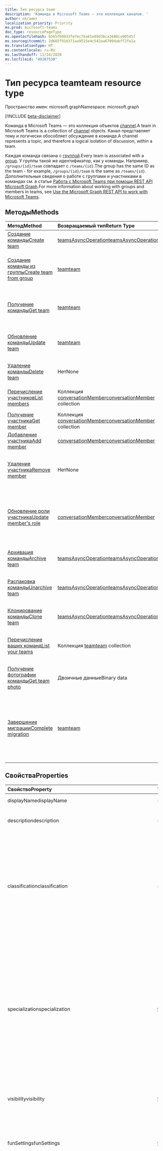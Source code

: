 ```yaml
---
title: Тип ресурса team
description: 'Команда в Microsoft Teams — это коллекция каналов. '
author: nkramer
localization_priority: Priority
ms.prod: microsoft-teams
doc_type: resourcePageType
ms.openlocfilehash: b565fb0933fe7ec76a81e89d3bca2688ca90545f
ms.sourcegitcommit: 2d665f916371aa9515e4c542aa67094abff2fa1a
ms.translationtype: HT
ms.contentlocale: ru-RU
ms.lasthandoff: 11/24/2020
ms.locfileid: "49387530"
---
```

# <a name="team-resource-type"></a><span data-ttu-id="60e39-103">Тип ресурса team</span><span class="sxs-lookup"><span data-stu-id="60e39-103">team resource type</span></span>

<span data-ttu-id="60e39-104">Пространство имен: microsoft.graph</span><span class="sxs-lookup"><span data-stu-id="60e39-104">Namespace: microsoft.graph</span></span>

[!INCLUDE [beta-disclaimer](../../includes/beta-disclaimer.md)]

<span data-ttu-id="60e39-105">Команда в Microsoft Teams — это коллекция объектов [channel](channel.md).</span><span class="sxs-lookup"><span data-stu-id="60e39-105">A team in Microsoft Teams is a collection of [channel](channel.md) objects.</span></span> <span data-ttu-id="60e39-106">Канал представляет тему и логически обособляет обсуждение в команде.</span><span class="sxs-lookup"><span data-stu-id="60e39-106">A channel represents a topic, and therefore a logical isolation of discussion, within a team.</span></span>

<span data-ttu-id="60e39-107">Каждая команда связана с [группой](../resources/group.md).</span><span class="sxs-lookup"><span data-stu-id="60e39-107">Every team is associated with a [group](../resources/group.md).</span></span> <span data-ttu-id="60e39-108">У группы такой же идентификатор, как у команды. Например, `/groups/{id}/team` совпадает с `/teams/{id}`.</span><span class="sxs-lookup"><span data-stu-id="60e39-108">The group has the same ID as the team - for example, `/groups/{id}/team` is the same as `/teams/{id}`.</span></span> <span data-ttu-id="60e39-109">Дополнительные сведения о работе с группами и участниками в командах см. в статье [Работа с Microsoft Teams при помощи REST API Microsoft Graph](teams-api-overview.md).</span><span class="sxs-lookup"><span data-stu-id="60e39-109">For more information about working with groups and members in teams, see [Use the Microsoft Graph REST API to work with Microsoft Teams](teams-api-overview.md).</span></span>

## <a name="methods"></a><span data-ttu-id="60e39-110">Методы</span><span class="sxs-lookup"><span data-stu-id="60e39-110">Methods</span></span>

| <span data-ttu-id="60e39-111">Метод</span><span class="sxs-lookup"><span data-stu-id="60e39-111">Method</span></span>       | <span data-ttu-id="60e39-112">Возвращаемый тип</span><span class="sxs-lookup"><span data-stu-id="60e39-112">Return Type</span></span>  |<span data-ttu-id="60e39-113">Описание</span><span class="sxs-lookup"><span data-stu-id="60e39-113">Description</span></span>|
|:---------------|:--------|:----------|
|[<span data-ttu-id="60e39-114">Создание команды</span><span class="sxs-lookup"><span data-stu-id="60e39-114">Create team</span></span>](../api/team-post.md) | [<span data-ttu-id="60e39-115">teamsAsyncOperation</span><span class="sxs-lookup"><span data-stu-id="60e39-115">teamsAsyncOperation</span></span>](teamsasyncoperation.md) | <span data-ttu-id="60e39-116">Создание команды с нуля.</span><span class="sxs-lookup"><span data-stu-id="60e39-116">Create a team from scratch.</span></span> |
|[<span data-ttu-id="60e39-117">Создание команды из группы</span><span class="sxs-lookup"><span data-stu-id="60e39-117">Create team from group</span></span>](../api/team-put-teams.md) | [<span data-ttu-id="60e39-118">team</span><span class="sxs-lookup"><span data-stu-id="60e39-118">team</span></span>](team.md) | <span data-ttu-id="60e39-119">Создание команды или добавление команды в существующую группу.</span><span class="sxs-lookup"><span data-stu-id="60e39-119">Create a new team, or add a team to an existing group.</span></span>|
|[<span data-ttu-id="60e39-120">Получение команды</span><span class="sxs-lookup"><span data-stu-id="60e39-120">Get team</span></span>](../api/team-get.md) | [<span data-ttu-id="60e39-121">team</span><span class="sxs-lookup"><span data-stu-id="60e39-121">team</span></span>](team.md) | <span data-ttu-id="60e39-122">Получение свойств и связей указанной команды.</span><span class="sxs-lookup"><span data-stu-id="60e39-122">Retrieve the properties and relationships of the specified team.</span></span>|
|[<span data-ttu-id="60e39-123">Обновление команды</span><span class="sxs-lookup"><span data-stu-id="60e39-123">Update team</span></span>](../api/team-update.md) | [<span data-ttu-id="60e39-124">team</span><span class="sxs-lookup"><span data-stu-id="60e39-124">team</span></span>](team.md) |<span data-ttu-id="60e39-125">Обновление свойств указанной команды.</span><span class="sxs-lookup"><span data-stu-id="60e39-125">Update the properties of the specified team.</span></span> |
|[<span data-ttu-id="60e39-126">Удаление команды</span><span class="sxs-lookup"><span data-stu-id="60e39-126">Delete team</span></span>](../api/group-delete.md) | <span data-ttu-id="60e39-127">Нет</span><span class="sxs-lookup"><span data-stu-id="60e39-127">None</span></span> |<span data-ttu-id="60e39-128">Удаление команды и ее связанной группы.</span><span class="sxs-lookup"><span data-stu-id="60e39-128">Delete the team and its associated group.</span></span> |
|[<span data-ttu-id="60e39-129">Перечисление участников</span><span class="sxs-lookup"><span data-stu-id="60e39-129">List members</span></span>](../api/team-list-members.md)|<span data-ttu-id="60e39-130">Коллекция [conversationMember](../resources/conversationmember.md)</span><span class="sxs-lookup"><span data-stu-id="60e39-130">[conversationMember](../resources/conversationmember.md) collection</span></span>|<span data-ttu-id="60e39-131">Получение списка участников группы.</span><span class="sxs-lookup"><span data-stu-id="60e39-131">Get the list of members in the team.</span></span>|
|[<span data-ttu-id="60e39-132">Получение участника</span><span class="sxs-lookup"><span data-stu-id="60e39-132">Get member</span></span>](../api/team-get-members.md) | <span data-ttu-id="60e39-133">Коллекция [conversationMember](conversationmember.md)</span><span class="sxs-lookup"><span data-stu-id="60e39-133">[conversationMember](conversationmember.md) collection</span></span> | <span data-ttu-id="60e39-134">Получение участника группы.</span><span class="sxs-lookup"><span data-stu-id="60e39-134">Get a member in the team.</span></span>|
|[<span data-ttu-id="60e39-135">Добавление участника</span><span class="sxs-lookup"><span data-stu-id="60e39-135">Add member</span></span>](../api/team-post-members.md)|[<span data-ttu-id="60e39-136">conversationMember</span><span class="sxs-lookup"><span data-stu-id="60e39-136">conversationMember</span></span>](../resources/conversationmember.md)|<span data-ttu-id="60e39-137">Добавление нового участника в группу.</span><span class="sxs-lookup"><span data-stu-id="60e39-137">Add a new member to the team.</span></span>|
|[<span data-ttu-id="60e39-138">Удаление участника</span><span class="sxs-lookup"><span data-stu-id="60e39-138">Remove member</span></span>](../api/team-delete-members.md)|<span data-ttu-id="60e39-139">Нет</span><span class="sxs-lookup"><span data-stu-id="60e39-139">None</span></span>|<span data-ttu-id="60e39-140">Удаление существующего участника из группы.</span><span class="sxs-lookup"><span data-stu-id="60e39-140">Remove an existing member from the team.</span></span>|
|[<span data-ttu-id="60e39-141">Обновление роли участника</span><span class="sxs-lookup"><span data-stu-id="60e39-141">Update member's role</span></span>](../api/team-update-members.md)|[<span data-ttu-id="60e39-142">conversationMember</span><span class="sxs-lookup"><span data-stu-id="60e39-142">conversationMember</span></span>](../resources/conversationmember.md)|<span data-ttu-id="60e39-143">Перевод пользователя из категории участников в категорию владельцев или наоборот, из категории владельцев в категорию обычных участников.</span><span class="sxs-lookup"><span data-stu-id="60e39-143">Change a member to an owner or back to a regular member.</span></span>|
|[<span data-ttu-id="60e39-144">Архивация команды</span><span class="sxs-lookup"><span data-stu-id="60e39-144">Archive team</span></span>](../api/team-archive.md) | [<span data-ttu-id="60e39-145">teamsAsyncOperation</span><span class="sxs-lookup"><span data-stu-id="60e39-145">teamsAsyncOperation</span></span>](../resources/teamsasyncoperation.md) |<span data-ttu-id="60e39-146">Перевод команды в состояние только для чтения.</span><span class="sxs-lookup"><span data-stu-id="60e39-146">Put the team in a read-only state.</span></span> |
|[<span data-ttu-id="60e39-147">Распаковка команды</span><span class="sxs-lookup"><span data-stu-id="60e39-147">Unarchive team</span></span>](../api/team-unarchive.md) | [<span data-ttu-id="60e39-148">teamsAsyncOperation</span><span class="sxs-lookup"><span data-stu-id="60e39-148">teamsAsyncOperation</span></span>](../resources/teamsasyncoperation.md) |<span data-ttu-id="60e39-149">Восстановление команды в состояние чтения и записи.</span><span class="sxs-lookup"><span data-stu-id="60e39-149">Restore the team to a read-write state.</span></span> |
|[<span data-ttu-id="60e39-150">Клонирование команды</span><span class="sxs-lookup"><span data-stu-id="60e39-150">Clone team</span></span>](../api/team-clone.md) | [<span data-ttu-id="60e39-151">teamsAsyncOperation</span><span class="sxs-lookup"><span data-stu-id="60e39-151">teamsAsyncOperation</span></span>](../resources/teamsasyncoperation.md) |<span data-ttu-id="60e39-152">Копирование команды и ее связанной группы.</span><span class="sxs-lookup"><span data-stu-id="60e39-152">Copy the team and its associated group.</span></span> |
|[<span data-ttu-id="60e39-153">Перечисление ваших команд</span><span class="sxs-lookup"><span data-stu-id="60e39-153">List your teams</span></span>](../api/user-list-joinedteams.md) | <span data-ttu-id="60e39-154">Коллекция [team](team.md)</span><span class="sxs-lookup"><span data-stu-id="60e39-154">[team](team.md) collection</span></span> | <span data-ttu-id="60e39-155">Перечисление команд, в которых вы являетесь участником.</span><span class="sxs-lookup"><span data-stu-id="60e39-155">List the teams you are a member of.</span></span> |
|[<span data-ttu-id="60e39-156">Получение фотографии команды</span><span class="sxs-lookup"><span data-stu-id="60e39-156">Get team photo</span></span>](../api/team-get-photo.md) | <span data-ttu-id="60e39-157">Двоичные данные</span><span class="sxs-lookup"><span data-stu-id="60e39-157">Binary data</span></span> | <span data-ttu-id="60e39-158">Вы можете получить фотографию (изображение) для команды.</span><span class="sxs-lookup"><span data-stu-id="60e39-158">Get the photo (picture) for a team.</span></span> |
|[<span data-ttu-id="60e39-159">Завершение миграции</span><span class="sxs-lookup"><span data-stu-id="60e39-159">Complete migration</span></span>](../api/team-completemigration.md)|[<span data-ttu-id="60e39-160">team</span><span class="sxs-lookup"><span data-stu-id="60e39-160">team</span></span>](team.md)| <span data-ttu-id="60e39-161">Удаление режима миграции из команды, после чего команда становится доступной для публикации и чтения сообщений пользователями.</span><span class="sxs-lookup"><span data-stu-id="60e39-161">Removes migration mode from the team and makes the team available to users to post and read messages.</span></span>|

## <a name="properties"></a><span data-ttu-id="60e39-162">Свойства</span><span class="sxs-lookup"><span data-stu-id="60e39-162">Properties</span></span>

| <span data-ttu-id="60e39-163">Свойство</span><span class="sxs-lookup"><span data-stu-id="60e39-163">Property</span></span> | <span data-ttu-id="60e39-164">Тип</span><span class="sxs-lookup"><span data-stu-id="60e39-164">Type</span></span> | <span data-ttu-id="60e39-165">Описание</span><span class="sxs-lookup"><span data-stu-id="60e39-165">Description</span></span> |
|:---------------|:--------|:----------|
|<span data-ttu-id="60e39-166">displayName</span><span class="sxs-lookup"><span data-stu-id="60e39-166">displayName</span></span>|<span data-ttu-id="60e39-167">string</span><span class="sxs-lookup"><span data-stu-id="60e39-167">string</span></span>| <span data-ttu-id="60e39-168">Имя команды.</span><span class="sxs-lookup"><span data-stu-id="60e39-168">The name of the team.</span></span> |
|<span data-ttu-id="60e39-169">description</span><span class="sxs-lookup"><span data-stu-id="60e39-169">description</span></span>|<span data-ttu-id="60e39-170">string</span><span class="sxs-lookup"><span data-stu-id="60e39-170">string</span></span>| <span data-ttu-id="60e39-171">Необязательное описание для команды.</span><span class="sxs-lookup"><span data-stu-id="60e39-171">An optional description for the team.</span></span> |
|<span data-ttu-id="60e39-172">classification</span><span class="sxs-lookup"><span data-stu-id="60e39-172">classification</span></span>|<span data-ttu-id="60e39-173">string</span><span class="sxs-lookup"><span data-stu-id="60e39-173">string</span></span>| <span data-ttu-id="60e39-174">Необязательная метка.</span><span class="sxs-lookup"><span data-stu-id="60e39-174">An optional label.</span></span> <span data-ttu-id="60e39-175">Обычно описывает конфиденциальность данных или работы команды.</span><span class="sxs-lookup"><span data-stu-id="60e39-175">Typically describes the data or business sensitivity of the team.</span></span> <span data-ttu-id="60e39-176">Должно соответствовать одному из предварительно настроенных наборов в каталоге клиента.</span><span class="sxs-lookup"><span data-stu-id="60e39-176">Must match one of a pre-configured set in the tenant's directory.</span></span> |
|<span data-ttu-id="60e39-177">specialization</span><span class="sxs-lookup"><span data-stu-id="60e39-177">specialization</span></span>|[<span data-ttu-id="60e39-178">teamSpecialization</span><span class="sxs-lookup"><span data-stu-id="60e39-178">teamSpecialization</span></span>](teamspecialization.md)| <span data-ttu-id="60e39-179">Необязательное свойство.</span><span class="sxs-lookup"><span data-stu-id="60e39-179">Optional.</span></span> <span data-ttu-id="60e39-180">Указывает, предназначена ли команда для определенного варианта использования.</span><span class="sxs-lookup"><span data-stu-id="60e39-180">Indicates whether the team is intended for a particular use case.</span></span>  <span data-ttu-id="60e39-181">У каждой специализации команды есть доступ к уникальным действиям и возможностям, предназначенным для своего варианта использования.</span><span class="sxs-lookup"><span data-stu-id="60e39-181">Each team specialization has access to unique behaviors and experiences targeted to its use case.</span></span> |
|<span data-ttu-id="60e39-182">visibility</span><span class="sxs-lookup"><span data-stu-id="60e39-182">visibility</span></span>|[<span data-ttu-id="60e39-183">teamVisibilityType</span><span class="sxs-lookup"><span data-stu-id="60e39-183">teamVisibilityType</span></span>](teamvisibilitytype.md)| <span data-ttu-id="60e39-184">Видимость группы и команды.</span><span class="sxs-lookup"><span data-stu-id="60e39-184">The visibility of the group and team.</span></span> <span data-ttu-id="60e39-185">Значение по умолчанию: Public.</span><span class="sxs-lookup"><span data-stu-id="60e39-185">Defaults to Public.</span></span> |
|<span data-ttu-id="60e39-186">funSettings</span><span class="sxs-lookup"><span data-stu-id="60e39-186">funSettings</span></span>|[<span data-ttu-id="60e39-187">teamFunSettings</span><span class="sxs-lookup"><span data-stu-id="60e39-187">teamFunSettings</span></span>](teamfunsettings.md) |<span data-ttu-id="60e39-188">Параметры для настройки использования Giphy, мемов и наклеек в команде.</span><span class="sxs-lookup"><span data-stu-id="60e39-188">Settings to configure use of Giphy, memes, and stickers in the team.</span></span>|
|<span data-ttu-id="60e39-189">guestSettings</span><span class="sxs-lookup"><span data-stu-id="60e39-189">guestSettings</span></span>|[<span data-ttu-id="60e39-190">teamGuestSettings</span><span class="sxs-lookup"><span data-stu-id="60e39-190">teamGuestSettings</span></span>](teamguestsettings.md) |<span data-ttu-id="60e39-191">Параметры для настройки того, могут ли гости создавать, изменять или удалять каналы в команде.</span><span class="sxs-lookup"><span data-stu-id="60e39-191">Settings to configure whether guests can create, update, or delete channels in the team.</span></span>|
|<span data-ttu-id="60e39-192">internalId</span><span class="sxs-lookup"><span data-stu-id="60e39-192">internalId</span></span> | <span data-ttu-id="60e39-193">string</span><span class="sxs-lookup"><span data-stu-id="60e39-193">string</span></span> | <span data-ttu-id="60e39-194">Уникальный идентификатор для команды, используемый в нескольких местах, например в журнале аудита или [API действий управления Office 365](/office/office-365-management-api/office-365-management-activity-api-reference).</span><span class="sxs-lookup"><span data-stu-id="60e39-194">A unique ID for the team that has been used in a few places such as the audit log/[Office 365 Management Activity API](/office/office-365-management-api/office-365-management-activity-api-reference).</span></span> |
|<span data-ttu-id="60e39-195">isArchived</span><span class="sxs-lookup"><span data-stu-id="60e39-195">isArchived</span></span>|<span data-ttu-id="60e39-196">Boolean</span><span class="sxs-lookup"><span data-stu-id="60e39-196">Boolean</span></span>|<span data-ttu-id="60e39-197">Находится ли команда в режиме только для чтения.</span><span class="sxs-lookup"><span data-stu-id="60e39-197">Whether this team is in read-only mode.</span></span> |
|<span data-ttu-id="60e39-198">memberSettings</span><span class="sxs-lookup"><span data-stu-id="60e39-198">memberSettings</span></span>|[<span data-ttu-id="60e39-199">teamMemberSettings</span><span class="sxs-lookup"><span data-stu-id="60e39-199">teamMemberSettings</span></span>](teammembersettings.md) |<span data-ttu-id="60e39-200">Параметры для настройки того, могут ли участники выполнять определенные действия, например создавать каналы и добавлять ботов в команде.</span><span class="sxs-lookup"><span data-stu-id="60e39-200">Settings to configure whether members can perform certain actions, for example, create channels and add bots, in the team.</span></span>|
|<span data-ttu-id="60e39-201">messagingSettings</span><span class="sxs-lookup"><span data-stu-id="60e39-201">messagingSettings</span></span>|[<span data-ttu-id="60e39-202">teamMessagingSettings</span><span class="sxs-lookup"><span data-stu-id="60e39-202">teamMessagingSettings</span></span>](teammessagingsettings.md) |<span data-ttu-id="60e39-203">Параметры для настройки обмена сообщениями и упоминаний в команде.</span><span class="sxs-lookup"><span data-stu-id="60e39-203">Settings to configure messaging and mentions in the team.</span></span>|
|<span data-ttu-id="60e39-204">discoverySettings</span><span class="sxs-lookup"><span data-stu-id="60e39-204">discoverySettings</span></span>|[<span data-ttu-id="60e39-205">teamDiscoverySettings</span><span class="sxs-lookup"><span data-stu-id="60e39-205">teamDiscoverySettings</span></span>](teamdiscoverysettings.md) |<span data-ttu-id="60e39-206">Параметры для настройки возможности обнаружения команды другими пользователями.</span><span class="sxs-lookup"><span data-stu-id="60e39-206">Settings to configure team discoverability by others.</span></span>|
|<span data-ttu-id="60e39-207">webUrl</span><span class="sxs-lookup"><span data-stu-id="60e39-207">webUrl</span></span>|<span data-ttu-id="60e39-208">string (только для чтения)</span><span class="sxs-lookup"><span data-stu-id="60e39-208">string (readonly)</span></span> | <span data-ttu-id="60e39-209">Гиперссылка, ведущая к команде в клиенте Microsoft Teams.</span><span class="sxs-lookup"><span data-stu-id="60e39-209">A hyperlink that will go to the team in the Microsoft Teams client.</span></span> <span data-ttu-id="60e39-210">Это URL-адрес, получаемый при щелчке правой кнопкой мыши по команде в клиенте Microsoft Teams и выборе пункта **Получить ссылку на команду**.</span><span class="sxs-lookup"><span data-stu-id="60e39-210">This is the URL that you get when you right-click a team in the Microsoft Teams client and select **Get link to team**.</span></span> <span data-ttu-id="60e39-211">Этот URL-адрес должен обрабатываться как непрозрачный BLOB-объект и не должен анализироваться.</span><span class="sxs-lookup"><span data-stu-id="60e39-211">This URL should be treated as an opaque blob, and not parsed.</span></span> |
|<span data-ttu-id="60e39-212">classSettings</span><span class="sxs-lookup"><span data-stu-id="60e39-212">classSettings</span></span>|[<span data-ttu-id="60e39-213">teamClassSettings</span><span class="sxs-lookup"><span data-stu-id="60e39-213">teamClassSettings</span></span>](teamclasssettings.md) |<span data-ttu-id="60e39-214">Настройка параметров класса.</span><span class="sxs-lookup"><span data-stu-id="60e39-214">Configure settings of a class.</span></span> <span data-ttu-id="60e39-215">Доступна только в том случае, если команда представляет класс.</span><span class="sxs-lookup"><span data-stu-id="60e39-215">Available only when the team represents a class.</span></span>|
|<span data-ttu-id="60e39-216">isMembershipLimitedToOwners</span><span class="sxs-lookup"><span data-stu-id="60e39-216">isMembershipLimitedToOwners</span></span>|<span data-ttu-id="60e39-217">Boolean</span><span class="sxs-lookup"><span data-stu-id="60e39-217">Boolean</span></span>|<span data-ttu-id="60e39-218">Если присвоено значение `true`, команда в настоящее время находится в состоянии участия только для владельцев команды и недоступна другим участникам, например учащимся.</span><span class="sxs-lookup"><span data-stu-id="60e39-218">If set to `true`, the team is currently in the owner-only team membership state and not accessible by other team members, such as students.</span></span>|
|<span data-ttu-id="60e39-219">createdDateTime</span><span class="sxs-lookup"><span data-stu-id="60e39-219">createdDateTime</span></span>|<span data-ttu-id="60e39-220">dateTimeOffset</span><span class="sxs-lookup"><span data-stu-id="60e39-220">dateTimeOffset</span></span>|<span data-ttu-id="60e39-221">Только для чтения.</span><span class="sxs-lookup"><span data-stu-id="60e39-221">Read only.</span></span> <span data-ttu-id="60e39-222">Метка времени создания команды.</span><span class="sxs-lookup"><span data-stu-id="60e39-222">Timestamp at which the team was created.</span></span>|

### <a name="instance-attributes"></a><span data-ttu-id="60e39-223">Атрибуты экземпляра</span><span class="sxs-lookup"><span data-stu-id="60e39-223">Instance attributes</span></span>

<span data-ttu-id="60e39-p109">Атрибуты экземпляра — это свойства с особым поведением. Эти свойства — временные и а) определяют поведение выполнения службы; или б) предоставляют краткосрочные значения свойств, например URL-адрес скачивания элемента, у которого истекает срок действия.</span><span class="sxs-lookup"><span data-stu-id="60e39-p109">Instance attributes are properties with special behaviors. These properties are temporary and either a) define behavior the service should perform or b) provide short-term property values, like a download URL for an item that expires.</span></span>

| <span data-ttu-id="60e39-226">Имя свойства</span><span class="sxs-lookup"><span data-stu-id="60e39-226">Property name</span></span>| <span data-ttu-id="60e39-227">Тип</span><span class="sxs-lookup"><span data-stu-id="60e39-227">Type</span></span>   | <span data-ttu-id="60e39-228">Описание</span><span class="sxs-lookup"><span data-stu-id="60e39-228">Description</span></span>
|:-----------------------|:-------|:-------------------------|
|<span data-ttu-id="60e39-229">@microsoft.graph.teamCreationMode</span><span class="sxs-lookup"><span data-stu-id="60e39-229">@microsoft.graph.teamCreationMode</span></span>|<span data-ttu-id="60e39-230">Строка</span><span class="sxs-lookup"><span data-stu-id="60e39-230">string</span></span>|<span data-ttu-id="60e39-231">Указывает, что команда находится в состоянии миграции и в настоящее время используется для миграции.</span><span class="sxs-lookup"><span data-stu-id="60e39-231">Indicates that the team is in migration state and is currently being used for migration purposes.</span></span> <span data-ttu-id="60e39-232">Принимает одно значение: `migration`.</span><span class="sxs-lookup"><span data-stu-id="60e39-232">It accepts one value: `migration`.</span></span>|

<span data-ttu-id="60e39-233">Пример запроса POST см. в разделе [Запрос (создание команды в состоянии миграции)](https://docs.microsoft.com/microsoftteams/platform/graph-api/import-messages/import-external-messages-to-teams).</span><span class="sxs-lookup"><span data-stu-id="60e39-233">For a POST request example, see [Request (create team in migration state)](https://docs.microsoft.com/microsoftteams/platform/graph-api/import-messages/import-external-messages-to-teams).</span></span>

## <a name="relationships"></a><span data-ttu-id="60e39-234">Связи</span><span class="sxs-lookup"><span data-stu-id="60e39-234">Relationships</span></span>

| <span data-ttu-id="60e39-235">Связь</span><span class="sxs-lookup"><span data-stu-id="60e39-235">Relationship</span></span> | <span data-ttu-id="60e39-236">Тип</span><span class="sxs-lookup"><span data-stu-id="60e39-236">Type</span></span> | <span data-ttu-id="60e39-237">Описание</span><span class="sxs-lookup"><span data-stu-id="60e39-237">Description</span></span> |
|:---------------|:--------|:----------|
|<span data-ttu-id="60e39-238">channels</span><span class="sxs-lookup"><span data-stu-id="60e39-238">channels</span></span>|<span data-ttu-id="60e39-239">Коллекция [channel](channel.md)</span><span class="sxs-lookup"><span data-stu-id="60e39-239">[channel](channel.md) collection</span></span>|<span data-ttu-id="60e39-240">Коллекция каналов и сообщений, связанных с командой.</span><span class="sxs-lookup"><span data-stu-id="60e39-240">The collection of channels & messages associated with the team.</span></span>|
|<span data-ttu-id="60e39-241">installedApps</span><span class="sxs-lookup"><span data-stu-id="60e39-241">installedApps</span></span>|<span data-ttu-id="60e39-242">[teamsAppInstallation](teamsappinstallation.md) collection</span><span class="sxs-lookup"><span data-stu-id="60e39-242">[teamsAppInstallation](teamsappinstallation.md) collection</span></span>|<span data-ttu-id="60e39-243">Приложения, установленные в команде.</span><span class="sxs-lookup"><span data-stu-id="60e39-243">The apps installed in this team.</span></span>|
|<span data-ttu-id="60e39-244">members</span><span class="sxs-lookup"><span data-stu-id="60e39-244">members</span></span>|<span data-ttu-id="60e39-245">Коллекция [conversationMember](../resources/conversationmember.md)</span><span class="sxs-lookup"><span data-stu-id="60e39-245">[conversationMember](../resources/conversationmember.md) collection</span></span>|<span data-ttu-id="60e39-246">Участники и владельцы команды.</span><span class="sxs-lookup"><span data-stu-id="60e39-246">Members and owners of the team.</span></span>|
|<span data-ttu-id="60e39-247">owners</span><span class="sxs-lookup"><span data-stu-id="60e39-247">owners</span></span>|[<span data-ttu-id="60e39-248">user</span><span class="sxs-lookup"><span data-stu-id="60e39-248">user</span></span>](user.md)| <span data-ttu-id="60e39-249">Список владельцев команды.</span><span class="sxs-lookup"><span data-stu-id="60e39-249">The list of this team's owners.</span></span> <span data-ttu-id="60e39-250">В настоящее время при создании группы с использованием разрешений для приложения необходимо указать только одного владельца.</span><span class="sxs-lookup"><span data-stu-id="60e39-250">Currently, when creating a team using application permissions, exactly one owner must be specified.</span></span> <span data-ttu-id="60e39-251">При использовании делегированных разрешений нельзя указать владельца (владельцем является текущий пользователь).</span><span class="sxs-lookup"><span data-stu-id="60e39-251">When using user delegated permissions, no owner can be specified (the current user is the owner).</span></span> <span data-ttu-id="60e39-252">Владельца необходимо указать в виде ИД объекта (GUID), а не имени участника-пользователя (UPN).</span><span class="sxs-lookup"><span data-stu-id="60e39-252">Owner must be specified as an object ID (GUID), not a UPN.</span></span> |
|<span data-ttu-id="60e39-253">operations</span><span class="sxs-lookup"><span data-stu-id="60e39-253">operations</span></span>|<span data-ttu-id="60e39-254">Коллекция [teamsAsyncOperation](teamsasyncoperation.md)</span><span class="sxs-lookup"><span data-stu-id="60e39-254">[teamsAsyncOperation](teamsasyncoperation.md) collection</span></span>| <span data-ttu-id="60e39-255">Асинхронные операции, которые выполнялись или выполняются для этой команды.</span><span class="sxs-lookup"><span data-stu-id="60e39-255">The async operations that ran or are running on this team.</span></span> | 
|<span data-ttu-id="60e39-256">photo;</span><span class="sxs-lookup"><span data-stu-id="60e39-256">photo</span></span>|[<span data-ttu-id="60e39-257">profilePhoto</span><span class="sxs-lookup"><span data-stu-id="60e39-257">profilePhoto</span></span>](../resources/profilephoto.md)|<span data-ttu-id="60e39-258">Фотография команды</span><span class="sxs-lookup"><span data-stu-id="60e39-258">The team photo.</span></span>|
|[<span data-ttu-id="60e39-259">primaryChannel</span><span class="sxs-lookup"><span data-stu-id="60e39-259">primaryChannel</span></span>](../api/team-get-primarychannel.md)|[<span data-ttu-id="60e39-260">channel</span><span class="sxs-lookup"><span data-stu-id="60e39-260">channel</span></span>](channel.md)| <span data-ttu-id="60e39-261">Общий канал для команды.</span><span class="sxs-lookup"><span data-stu-id="60e39-261">The general channel for the team.</span></span> | 
|<span data-ttu-id="60e39-262">schedule</span><span class="sxs-lookup"><span data-stu-id="60e39-262">schedule</span></span>|[<span data-ttu-id="60e39-263">schedule</span><span class="sxs-lookup"><span data-stu-id="60e39-263">schedule</span></span>](schedule.md)| <span data-ttu-id="60e39-264">Расписание смен для команды.</span><span class="sxs-lookup"><span data-stu-id="60e39-264">The schedule of shifts for this team.</span></span>|
|<span data-ttu-id="60e39-265">шаблон</span><span class="sxs-lookup"><span data-stu-id="60e39-265">template</span></span>|[<span data-ttu-id="60e39-266">teamsTemplate</span><span class="sxs-lookup"><span data-stu-id="60e39-266">teamsTemplate</span></span>](teamstemplate.md)| <span data-ttu-id="60e39-267">Шаблон, из которого создана команда.</span><span class="sxs-lookup"><span data-stu-id="60e39-267">The template this team was created from.</span></span> <span data-ttu-id="60e39-268">См. [доступные шаблоны](/MicrosoftTeams/get-started-with-teams-templates).</span><span class="sxs-lookup"><span data-stu-id="60e39-268">See [available templates](/MicrosoftTeams/get-started-with-teams-templates).</span></span> |

## <a name="json-representation"></a><span data-ttu-id="60e39-269">Представление в формате JSON</span><span class="sxs-lookup"><span data-stu-id="60e39-269">JSON representation</span></span>

<span data-ttu-id="60e39-270">Ниже указано представление ресурса в формате JSON.</span><span class="sxs-lookup"><span data-stu-id="60e39-270">The following is a JSON representation of the resource.</span></span>

><span data-ttu-id="60e39-271">**Примечание.** Если команда относится к типу class, к ней применяется свойство **classSettings**.</span><span class="sxs-lookup"><span data-stu-id="60e39-271">**Note:** If the team is of type class, a **classSettings** property is applied on the team.</span></span>

<!-- {
  "blockType": "resource",
  "@odata.type": "microsoft.graph.team",
  "baseType": "microsoft.graph.entity"
}-->

```json
{
  "guestSettings": {"@odata.type": "microsoft.graph.teamGuestSettings"},
  "memberSettings": {"@odata.type": "microsoft.graph.teamMemberSettings"},
  "messagingSettings": {"@odata.type": "microsoft.graph.teamMessagingSettings"},
  "funSettings": {"@odata.type": "microsoft.graph.teamFunSettings"},
  "discoverySettings": {"@odata.type": "microsoft.graph.teamDiscoverySettings"},
  "internalId": "string",
  "isArchived": false,
  "webUrl": "string (URL)",
  "displayName": "string",
  "description": "string",
  "classification": "string",
  "specialization": "string",
  "visibility": "string",
  "classSettings": {"@odata.type": "microsoft.graph.teamClassSettings"},
  "isMembershipLimitedToOwners":"boolean",
  "createdDateTime": "string (timestamp)"
}
```

<!-- uuid: 8fcb5dbc-d5aa-4681-8e31-b001d5168d79
2015-10-25 14:57:30 UTC -->
<!--
{
  "type": "#page.annotation",
  "description": "team resource",
  "keywords": "",
  "section": "documentation",
  "tocPath": "",
  "suppressions": []
}
-->

## <a name="see-also"></a><span data-ttu-id="60e39-272">См. также</span><span class="sxs-lookup"><span data-stu-id="60e39-272">See also</span></span>

- [<span data-ttu-id="60e39-273">Работа с Microsoft Teams при помощи API Microsoft Graph</span><span class="sxs-lookup"><span data-stu-id="60e39-273">Use the Microsoft Graph API to work with Microsoft Teams</span></span>](teams-api-overview.md)
- [<span data-ttu-id="60e39-274">Создание группы с командой</span><span class="sxs-lookup"><span data-stu-id="60e39-274">Creating a group with a team</span></span>](/graph/teams-create-group-and-team)
- [<span data-ttu-id="60e39-275">Перечисление всех команд</span><span class="sxs-lookup"><span data-stu-id="60e39-275">List all teams</span></span>](/graph/teams-list-all-teams)


